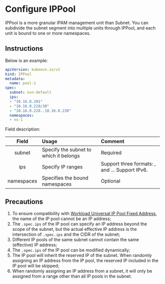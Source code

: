 # Configure IPPool

IPPool is a more granular IPAM management unit than Subnet. You can subdivide the subnet segment into multiple units through IPPool, and each unit is bound to one or more namespaces.

## Instructions

Below is an example:

```yaml
apiVersion: kubeovn.io/v1
kind: IPPool
metadata:
  name: pool-1
spec:
  subnet: ovn-default
  ips:
  - "10.16.0.201"
  - "10.16.0.210/30"
  - "10.16.0.220..10.16.0.230"
  namespaces:
  - ns-1
```

Field description:

|   Field    | Usage                                  | Comment                                                             |
| :--------: | :------------------------------------- | :------------------------------------------------------------------ |
|   subnet   | Specify the subnet to which it belongs | Required                                                            |
|    ips     | Specify IP ranges                      | Support three formats: <IP>, <CIDR> and <IP1>..<IP2>. Support IPv6. |
| namespaces | Specifies the bound namespaces         | Optional                                                            |

## Precautions

1. To ensure compatibility with [Workload Universal IP Pool Fixed Address](./static-ip-mac.md#workload-ip-pool), the name of the IP pool cannot be an IP address;
2. The `.spec.ips` of the IP pool can specify an IP address beyond the scope of the subnet, but the actual effective IP address is the intersection of `.spec.ips` and the CIDR of the subnet;
3. Different IP pools of the same subnet cannot contain the same (effective) IP address;
4. The `.spec.ips` of the IP pool can be modified dynamically;
5. The IP pool will inherit the reserved IP of the subnet. When randomly assigning an IP address from the IP pool, the reserved IP included in the IP pool will be skipped;
6. When randomly assigning an IP address from a subnet, it will only be assigned from a range other than all IP pools in the subnet.
